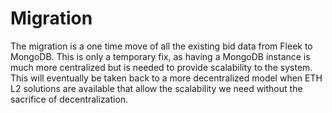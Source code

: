 # Migration

The migration is a one time move of all the existing bid data from Fleek to MongoDB. This is only a temporary fix, as having a MongoDB instance is much more centralized but is needed to provide scalability to the system. This will eventually be taken back to a more decentralized model when ETH L2 solutions are available that allow the scalability we need without the sacrifice of decentralization.